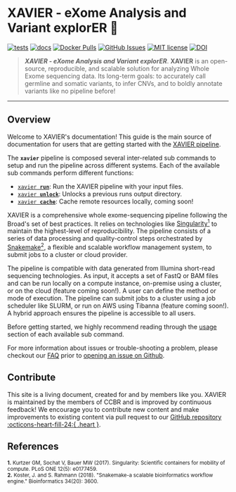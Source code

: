 # XAVIER - e**X**ome **A**nalysis and **V**ariant explor**ER** 🔬

[![tests](https://github.com/CCBR/XAVIER/workflows/tests/badge.svg)](https://github.com/CCBR/XAVIER/actions/workflows/main.yaml)
[![docs](https://github.com/CCBR/XAVIER/workflows/docs/badge.svg)](https://github.com/CCBR/XAVIER/actions/workflows/docs.yml)
[![Docker Pulls](https://img.shields.io/docker/pulls/nciccbr/ccbr_wes_base)](https://hub.docker.com/r/nciccbr/ccbr_wes_base)
[![GitHub Issues](https://img.shields.io/github/issues/CCBR/XAVIER?color=brightgreen)](https://github.com/CCBR/XAVIER/issues)
[![MIT license](https://img.shields.io/github/license/CCBR/XAVIER)](https://github.com/CCBR/XAVIER/blob/main/LICENSE)
[![DOI](https://zenodo.org/badge/DOI/10.5281/zenodo.12727316.svg)](https://doi.org/10.5281/zenodo.12727316)

> **_XAVIER - eXome Analysis and Variant explorER_**. **XAVIER** is an open-source, reproducible, and scalable solution for analyzing Whole Exome sequencing data. Its long-term goals: to accurately call germline and somatic variants, to infer CNVs, and to boldly annotate variants like no pipeline before!

---

## Overview

Welcome to XAVIER's documentation! This guide is the main source of documentation for users that are getting started with the [XAVIER pipeline](https://github.com/CCBR/XAVIER).

The **`xavier`** pipeline is composed several inter-related sub commands to setup and run the pipeline across different systems. Each of the available sub commands perform different functions:

- [<code>xavier <b>run</b></code>](usage/run.md): Run the XAVIER pipeline with your input files.
- [<code>xavier <b>unlock</b></code>](usage/unlock.md): Unlocks a previous runs output directory.
- [<code>xavier <b>cache</b></code>](usage/cache.md): Cache remote resources locally, coming soon!

XAVIER is a comprehensive whole exome-sequencing pipeline following the Broad's set of best practices. It relies on technologies like [Singularity<sup>1</sup>](https://singularity.lbl.gov/) to maintain the highest-level of reproducibility. The pipeline consists of a series of data processing and quality-control steps orchestrated by [Snakemake<sup>2</sup>](https://snakemake.readthedocs.io/en/stable/), a flexible and scalable workflow management system, to submit jobs to a cluster or cloud provider.

The pipeline is compatible with data generated from Illumina short-read sequencing technologies. As input, it accepts a set of FastQ or BAM files and can be run locally on a compute instance, on-premise using a cluster, or on the cloud (feature coming soon!). A user can define the method or mode of execution. The pipeline can submit jobs to a cluster using a job scheduler like SLURM, or run on AWS using Tibanna (feature coming soon!). A hybrid approach ensures the pipeline is accessible to all users.

Before getting started, we highly recommend reading through the [usage](usage/run.md) section of each available sub command.

For more information about issues or trouble-shooting a problem, please checkout our [FAQ](faq/questions.md) prior to [opening an issue on Github](https://github.com/CCBR/XAVIER/issues).

## Contribute

This site is a living document, created for and by members like you. XAVIER is maintained by the members of CCBR and is improved by continuous feedback! We encourage you to contribute new content and make improvements to existing content via pull request to our [GitHub repository :octicons-heart-fill-24:{ .heart }](https://github.com/CCBR/XAVIER/).

## References

<sup>**1.** Kurtzer GM, Sochat V, Bauer MW (2017). Singularity: Scientific containers for mobility of compute. PLoS ONE 12(5): e0177459.</sup>  
<sup>**2.** Koster, J. and S. Rahmann (2018). "Snakemake-a scalable bioinformatics workflow engine." Bioinformatics 34(20): 3600.</sup>
